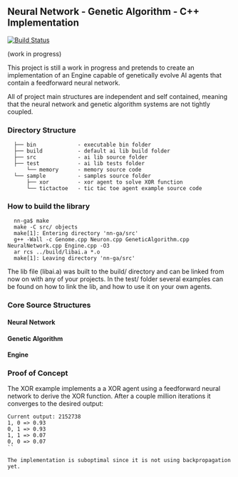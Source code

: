 ## Neural Network - Genetic Algorithm - C++ Implementation

[![Build Status](https://travis-ci.org/jcfs/simple-lib-ai.svg?branch=master)](https://travis-ci.org/jcfs/simple-lib-ai)

(work in progress)

This project is still a work in progress and pretends to create an implementation of an Engine capable of genetically evolve AI agents that contain a feedforward neural network.

All of project main structures are independent and self contained, meaning that the neural network and genetic algorithm systems are not tightly coupled.

### Directory Structure
```
  ├── bin             - executable bin folder
  ├── build           - default ai lib build folder
  ├── src             - ai lib source folder
  ├── test            - ai lib tests folder
      └── memory      - memory source code
  └── sample          - samples source folder
      ├── xor         - xor agent to solve XOR function
      └── tictactoe   - tic tac toe agent example source code
```
### How to build the library
```
  nn-ga$ make
  make -C src/ objects
  make[1]: Entering directory 'nn-ga/src'
  g++ -Wall -c Genome.cpp Neuron.cpp GeneticAlgorithm.cpp NeuralNetwork.cpp Engine.cpp -O3
  ar rcs ../build/libai.a *.o
  make[1]: Leaving directory 'nn-ga/src'
```
The lib file (libai.a) was built to the build/ directory and can be linked from now on with any of your projects. In the test/ folder several examples can be found on how to link the lib, and how to use it on your own agents.

### Core Source Structures

#### Neural Network

#### Genetic Algorithm

#### Engine

### Proof of Concept
The XOR example implements a a XOR agent using a feedforward neural network to derive the XOR function. After a couple million iterations it converges to the desired output:

```
Current output: 2152738
1, 0 => 0.93
0, 1 => 0.93
1, 1 => 0.07
0, 0 => 0.07
``

The implementation is suboptimal since it is not using backpropagation yet.

